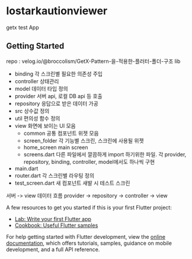 # lostarkautionviewer

getx test App

## Getting Started
repo : velog.io/@broccolism/GetX-Pattern-을-적용한-플러터-폴더-구조
lib
  - binding     각 스크린별 필요한 의존성 주입
  - controller  상태관리
  - model       데이터 타입 정의
  - provider    서버 api, 로컬 DB api 등 호출
  - repository  응답으로 받은 데이터 가공
  - src         상수값 정의
  - util        편의성 함수 정의
  - view        화면에 보이는 UI 모음
    - common        공통 컴포넌트 위젯 모음
    - screen_folder 각 기능별 스크린, 스크린에 사용될 위젯
    - home_screen   main screen
    - screens.dart  다른 파일에서 깔끔하게 import 하기위한 파일. 각 provider, repository, binding, controller, model에서도 하나씩 구현
  - main.dart
  - router.dart 각 스크린별 라우팅 정의
  - test_screen.dart 새 컴포넌트 새발 시 테스트 스크린

서버 -> view 데이터 흐름
  provider -> repository -> controller -> view

A few resources to get you started if this is your first Flutter project:

- [Lab: Write your first Flutter app](https://docs.flutter.dev/get-started/codelab)
- [Cookbook: Useful Flutter samples](https://docs.flutter.dev/cookbook)

For help getting started with Flutter development, view the
[online documentation](https://docs.flutter.dev/), which offers tutorials,
samples, guidance on mobile development, and a full API reference.
